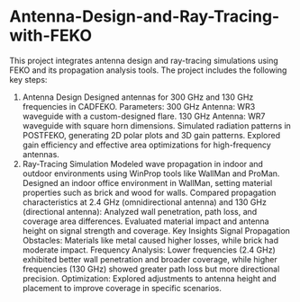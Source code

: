 # Antenna-Design-and-Ray-Tracing-with-FEKO

This project integrates antenna design and ray-tracing simulations using FEKO and its propagation analysis tools. The project includes the following key steps:

1. Antenna Design
Designed antennas for 300 GHz and 130 GHz frequencies in CADFEKO.
Parameters:
300 GHz Antenna: WR3 waveguide with a custom-designed flare.
130 GHz Antenna: WR7 waveguide with square horn dimensions.
Simulated radiation patterns in POSTFEKO, generating 2D polar plots and 3D gain patterns.
Explored gain efficiency and effective area optimizations for high-frequency antennas.
2. Ray-Tracing Simulation
Modeled wave propagation in indoor and outdoor environments using WinProp tools like WallMan and ProMan.
Designed an indoor office environment in WallMan, setting material properties such as brick and wood for walls.
Compared propagation characteristics at 2.4 GHz (omnidirectional antenna) and 130 GHz (directional antenna):
Analyzed wall penetration, path loss, and coverage area differences.
Evaluated material impact and antenna height on signal strength and coverage.
Key Insights
Signal Propagation Obstacles:
Materials like metal caused higher losses, while brick had moderate impact.
Frequency Analysis:
Lower frequencies (2.4 GHz) exhibited better wall penetration and broader coverage, while higher frequencies (130 GHz) showed greater path loss but more directional precision.
Optimization:
Explored adjustments to antenna height and placement to improve coverage in specific scenarios.
